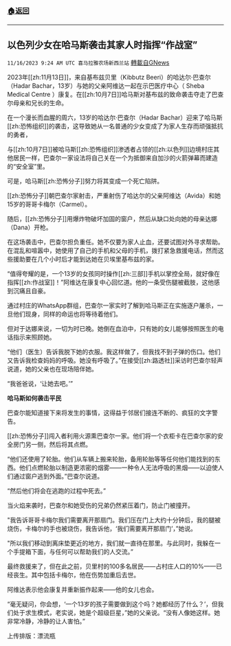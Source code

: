 ###  [:house:返回](README.md)
---


## 以色列少女在哈马斯袭击其家人时指挥“作战室”
`11/16/2023 9:24 AM UTC 喜马拉雅农场新西兰站` [轉載自GNews](https://gnews.org/articles/1983004)

2023年[[zh:11月13日]]，来自基布兹贝里（Kibbutz Beeri）的哈达尔·巴查尔（Hadar Bachar，13岁）与她的父亲阿维达一起在示巴医疗中心（ Sheba Medical Centre ）康复。在[[zh:10月7日]]哈马斯对基布兹的致命袭击夺走了巴查尔母亲和兄长的生命。

在一个漫长而血腥的周六，13岁的哈达尔·巴查尔（Hadar Bachar）迎来了哈马斯[[zh:恐怖组织]]的袭击，这导致她从一名普通的少女变成了为家人生存而顽强抵抗的勇者，

与[[zh:10月7日]]被哈马斯[[zh:恐怖组织]]渗透者占领的[[zh:以色列]]边境村庄其他居民一样，巴查尔一家设法将自己关在一个为抵御来自加沙的火箭弹幕而建造的“安全室”里。

可是，哈马斯[[zh:恐怖分子]]努力将其变成一个死亡陷阱。

[[zh:恐怖分子]]朝巴查尔家射击，严重射伤了哈达尔的父亲阿维达（Avida）和她15岁的哥哥卡梅尔（Carmel）。

随后，[[zh:恐怖分子]]用爆炸物破坏加固的窗户，然后从缺口处向她的母亲达娜（Dana）开枪。

在这场袭击中，巴查尔担负重任。她不仅要为家人止血，还要试图对外寻求帮助。在混乱和喧嚣中，她使用了自己的手机和父母的手机，拨打紧急救援电话，然而这些援助要在几个小时后才能到达她在贝埃里基布兹的家。

“值得夸耀的是，一个13岁的女孩同时操作[[zh:三部]]手机以掌控全局，就好像在指挥[[zh:作战室]]！”阿维达在康复中心回忆道。他的一条受伤腿被截肢，这他感到沉痛且自豪。

通过村庄的WhatsApp群组，巴查尔一家实时了解到哈马斯正在实施逐户屠杀，一旦他们现身，同样的命运也将等待着他们。

但对于达娜来说，一切为时已晚。她倒在血泊中，只有她的女儿能够按照医生的电话指示来照顾她。

“他们（医生）告诉我脱下她的衣服。我这样做了，但我找不到子弹的伤口。他们又告诉我检查妈妈的呼吸。她没有呼吸了。”在接受[[zh:路透社]]采访时巴查尔轻声说道，她的父亲也在现场陪伴她。

“我爸爸说，‘让她去吧。’”

**哈****马****斯如何****袭击****平民**

巴查尔能知道接下来将发生的事情，这得益于邻居们接连不断的、疯狂的文字警告。

[[zh:恐怖分子]]闯入者利用火源熏巴查尔一家。他们将一个衣柜卡在巴查尔家的安全房门另一侧，然后将其点燃。

“他们还使用了轮胎。他们从车辆上搬来轮胎，备用轮胎等等任何他们能找到的东西。他们点燃轮胎以制造更浓密的烟雾——一种令人无法呼吸的黑烟——以迫使人们通过窗户逃到外面。”巴查尔说道。

“然后他们将会在逃跑的过程中死去。”

当火焰来袭时，巴查尔和她受伤的兄弟仍然紧压着门，防止门被撞开。

"我告诉哥哥卡梅尔我们需要离开那扇门。我们压在门上大约十分钟后，我的腿被烧伤，卡梅尔的手也被烧伤，我告诉他，‘我们需要离开那扇门’，”她说。

"所以我们移动到离床垫更近的地方，我们就一直待在那里。与此同时，我躲在一个手提箱下面，与任何可以帮助我们的人交流。”

最终救援来了，但在此之前，贝里村的100多名居民——占村庄人口的10%——已经丧生。其中包括卡梅尔，他在伤势加重后去世。

阿维达表示他会康复并重新振作起来——他的女儿也会。

“毫无疑问，你会想，‘一个13岁的孩子需要做到这个吗？她都经历了什么？’，但我们处于求生模式，老实说，她是个超级巨星，”她的父亲说。“没有人像她这样。她非常冷静，冷静的让人害怕。”

上传排版：漂流瓶
